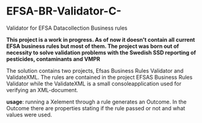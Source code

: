 # EFSA-BR-Validator-C-
Validator for EFSA Datacollection Business rules


**This project is a work in progress. As of now it doesn't contain all current EFSA business rules but most of them. The project was born out of necessity to solve validation problems with the Swedish SSD reporting of pesticides, contaminants and VMPR**


The solution contains two projects, Efsas Business Rules Validator and ValidateXML. The rules are contained in the project EFSAS Business Rules Validator while the ValidateXML is a small consoleapplication used for verifying an XML-document. 

**usage**:
running a Xelement through a rule generates an Outcome. In the Outcome there are properties stating if the rule passed or not and what values were used. 
